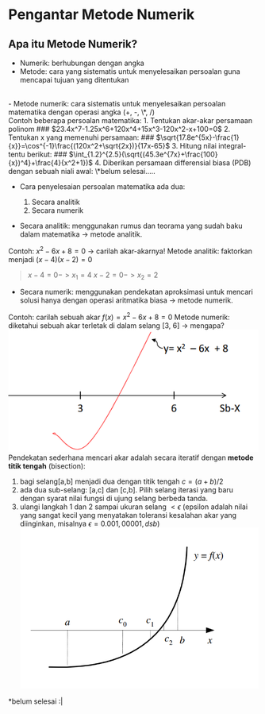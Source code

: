# Pengantar Metode Numerik

## Apa itu Metode Numerik?
- Numerik: berhubungan dengan angka
- Metode: cara yang sistematis untuk menyelesaikan persoalan guna mencapai tujuan yang ditentukan
<br>
- Metode numerik: cara sistematis untuk menyelesaikan persoalan matematika dengan operasi angka (+, -, \*, /)
<br>
Contoh beberapa persoalan matematika:
1. Tentukan akar-akar persamaan polinom
	### $23.4x^7-1.25x^6+120x^4+15x^3-120x^2-x+100=0$
2. Tentukan x yang memenuhi persamaan:
	### $\sqrt{17.8e^{5x}-\frac{1}{x}}=\cos^{-1}\frac{(120x^2+\sqrt{2x})}{17x-65}$
3. Hitung nilai integral-tentu berikut:
	### $\int_{1.2}^{2.5}(\sqrt{(45.3e^{7x}+\frac{100}{x})^4}+\frac{4}{x^2+1})$
4. Diberikan persamaan differensial biasa (PDB) dengan sebuah niali awal:
\*belum selesai.....

- Cara penyelesaian persoalan matematika ada dua:
	1. Secara analitik
	2. Secara numerik

- Secara analitik: menggunakan rumus dan teorama yang sudah baku dalam matematika -> metode analitik.

Contoh: $x^2-6x+8=0$ -> carilah akar-akarnya!
Metode analitik: faktorkan menjadi $(x-4)(x-2)=0$
> $x-4=0 -> x_1 = 4$
> $x-2=0 -> x_2 = 2$

- Secara numerik: menggunakan pendekatan aproksimasi untuk mencari solusi hanya dengan operasi aritmatika biasa -> metode numerik.

Contoh: carilah sebuah akar $f(x)=x^2-6x+8=0$
Metode numerik: diketahui sebuah akar terletak di dalam selang [3, 6] -> mengapa?
![gambar1.1](assets/img/metode-numerik/mn1.1.png)
Pendekatan sederhana mencari akar adalah secara iteratif dengan **metode titik tengah** (bisection):
1. bagi selang[a,b] menjadi dua dengan titik tengah $c=(a+b)/2$
2. ada dua sub-selang: [a,c] dan [c,b]. Pilih selang iterasi yang baru dengan syarat nilai fungsi di ujung selang berbeda tanda.
3. ulangi langkah 1 dan 2 sampai ukuran selang $<\epsilon$ (epsilon adalah nilai yang sangat kecil yang menyatakan toleransi kesalahan akar yang diinginkan, misalnya $\epsilon=0.001, 00001, dsb$)
![gambar1.2 height=500px](assets/img/metode-numerik/mn1.2.png)

\*belum selesai :|
